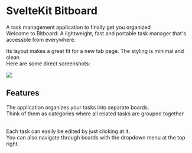 # SvelteKit Bitboard

A task management application to finally get you organized <br />
Welcome to Bitboard: A lightweight, fast and portable task manager that's accessble from everywhere.
<br />

Its layout makes a great fit for a new tab page. The styling is minimal and clean <br />
Here are some direct screenshots: 
<br />

<img src="https://imgur.com/X69UvKDl.png" />

## Features

The application organizes your tasks into separate boards. <br />
Think of them as categories where all related tasks are grouped together <br />
<br />

Each task can easily be edited by just clicking at it. <br />
You can also navigate through boards with the dropdown menu at the top right.
